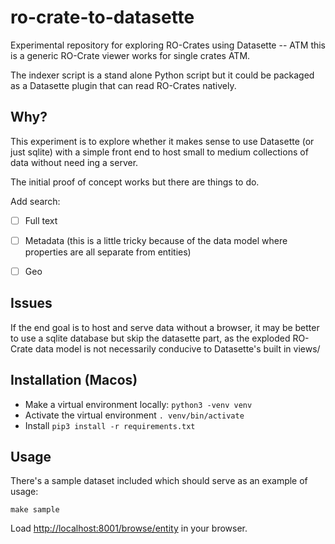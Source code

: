 # ro-crate-to-datasette

Experimental repository for exploring RO-Crates using Datasette -- ATM this is a generic RO-Crate viewer works for single crates ATM.

The indexer script is a stand alone Python script but it could be packaged as a Datasette plugin that can read RO-Crates natively.


## Why?

This experiment is to explore whether it makes sense to use Datasette (or just sqlite) with a simple front end to host small to medium collections of data without need ing a server.

The initial proof of concept works but there are things to do.

Add search:
-[ ] Full text
-[ ] Metadata (this is a little tricky
 because of the data model where properties are all separate from entities)
-[ ] Geo


## Issues

If the end goal is to host and serve data without a browser, it may be better to use a sqlite database but skip the datasette part, as the exploded RO-Crate data model is not necessarily conducive to Datasette's built in views/

## Installation (Macos)

- Make a virtual environment locally:
  `python3 -venv venv`
- Activate the virtual environment 
  `. venv/bin/activate`
- Install 
  `pip3 install -r requirements.txt`



## Usage

There's a sample dataset included which should serve as an example of usage:

```
make sample
```

Load <http://localhost:8001/browse/entity> in your browser.




